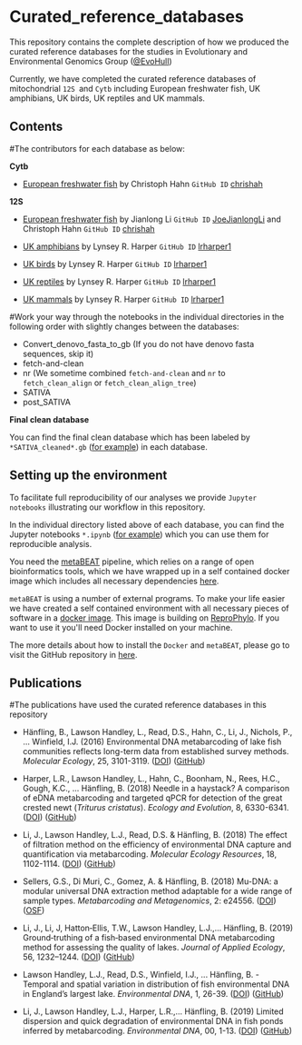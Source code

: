 # Curated_reference_databases

This repository contains the complete description of how we produced the curated reference databases for the studies in Evolutionary and Environmental Genomics Group ([@EvoHull](https://twitter.com/EVOHULL))


Currently, we have completed the curated reference databases of mitochondrial `12S `and `Cytb` including European freshwater fish, UK amphibians, UK birds, UK reptiles and UK mammals.

## Contents

#The contributors for each database as below:

__Cytb__

- [European freshwater fish](https://github.com/HullUni-bioinformatics/Curated_reference_databases/tree/master/Cytb_Fish) by Christoph Hahn `GitHub ID` [chrishah](https://github.com/chrishah)


__12S__
- [European freshwater fish](https://github.com/HullUni-bioinformatics/Curated_reference_databases/tree/master/12S_Fish) by Jianlong Li `GitHub ID` [JoeJianlongLi](https://github.com/JoeJianlongLi) and Christoph Hahn `GitHub ID` [chrishah](https://github.com/chrishah)

- [UK amphibians](https://github.com/HullUni-bioinformatics/Curated_reference_databases/tree/master/12S_Amphibians) by Lynsey R. Harper `GitHub ID` [lrharper1](https://github.com/lrharper1)

- [UK birds](https://github.com/HullUni-bioinformatics/Curated_reference_databases/tree/master/12S_Birds) by Lynsey R. Harper `GitHub ID` [lrharper1](https://github.com/lrharper1)

- [UK reptiles](https://github.com/HullUni-bioinformatics/Curated_reference_databases/tree/master/12S_Reptiles) by Lynsey R. Harper `GitHub ID` [lrharper1](https://github.com/lrharper1)

- [UK mammals](https://github.com/HullUni-bioinformatics/Curated_reference_databases/tree/master/12S_Mammals) by Lynsey R. Harper `GitHub ID` [lrharper1](https://github.com/lrharper1)


#Work your way through the notebooks in the individual directories in the following order with slightly changes between the databases:

- Convert_denovo_fasta_to_gb (If you do not have denovo fasta sequences, skip it)
- fetch-and-clean
- nr (We sometime combined `fetch-and-clean` and `nr` to `fetch_clean_align` or `fetch_clean_align_tree`)
- SATIVA
- post_SATIVA


__Final clean database__

You can find the final clean database which has been labeled by `*SATIVA_cleaned*.gb` ([for example](https://github.com/HullUni-bioinformatics/Curated_reference_databases/blob/master/12S_Amphibians/12S_UKamphibians_SATIVA_cleaned.gb)) in each database.


## Setting up the environment

To facilitate full reproducibility of our analyses we provide `Jupyter notebooks` illustrating our workflow in this repository.

In the individual directory listed above of each database, you can find the Jupyter notebooks `*.ipynb` ([for example](https://github.com/HullUni-bioinformatics/Curated_reference_databases/blob/master/12S_Amphibians/fetch_clean_align_tree/Amphib_align_clipping.ipynb)) which you can use them for reproducible analysis.

You need the [metaBEAT](https://github.com/HullUni-bioinformatics/metaBEAT) pipeline, which relies on a range of open bioinformatics tools, which we have wrapped up in a self contained docker image which includes all necessary dependencies [here](https://hub.docker.com/r/chrishah/metabeat/).

`metaBEAT` is using a number of external programs. To make your life easier we have created a self contained environment with all necessary pieces of software in a [docker image](https://hub.docker.com/r/chrishah/metabeat/). This image is building on [ReproPhylo](https://hub.docker.com/r/szitenberg/reprophylo/). If you want to use it you'll need Docker installed on your machine. 

The more details about how to install the `Docker` and `metaBEAT`, please go to visit the GitHub repository in [here](https://github.com/HullUni-bioinformatics/metaBEAT).

## Publications 
#The publications have used the curated reference databases in this repository

- Hänfling, B., Lawson Handley, L., Read, D.S., Hahn, C., Li, J., Nichols, P., ... Winfield, I.J. (2016) Environmental DNA metabarcoding of lake fish communities reflects long-term data from established survey methods. _Molecular Ecology_, 25, 3101-3119. ([DOI](https://doi.org/10.1111/mec.13660)) ([GitHub](https://github.com/HullUni-bioinformatics/Haenfling_et_al_2016))  

- Harper, L.R., Lawson Handley, L., Hahn, C., Boonham, N., Rees, H.C., Gough, K.C., ... Hänfling, B. (2018) Needle in a haystack? A comparison of eDNA metabarcoding and targeted qPCR for detection of the great crested newt (_Triturus cristatus_). _Ecology and Evolution_, 8, 6330-6341. ([DOI](https://doi.org/10.1002/ece3.4013)) ([GitHub](https://github.com/HullUni-bioinformatics/Harper_et_al_2018)) 

- Li, J., Lawson Handley, L.J., Read, D.S. & Hänfling, B. (2018) The effect of filtration method on the efficiency of environmental DNA capture and quantification via metabarcoding. _Molecular Ecology Resources_, 18, 1102-1114. ([DOI](https://doi.org/10.1111/1755-0998.12899)) ([GitHub](https://github.com/HullUni-bioinformatics/Li_et_al_2018_eDNA_filtration))  

- Sellers, G.S., Di Muri, C., Gomez, A. & Hänfling, B. (2018) Mu-DNA: a modular universal DNA extraction method adaptable for a wide range of sample types. _Metabarcoding and Metagenomics_, 2: e24556. ([DOI](https://mbmg.pensoft.net/articles.php?id=24556)) ([OSF](https://osf.io/vrb4a/)) 

- Li, J., Li, J, Hatton‐Ellis, T.W., Lawson Handley, L.J.,... Hänfling, B. (2019) Ground‐truthing of a fish‐based environmental DNA metabarcoding method for assessing the quality of lakes. _Journal of Applied Ecology_, 56, 1232–1244. ([DOI](https://besjournals.onlinelibrary.wiley.com/doi/10.1111/1365-2664.13352)) ([GitHub](https://github.com/HullUni-bioinformatics/Li_et_al_2019_eDNA_fish_monitoring))

- Lawson Handley, L.J., Read, D.S., Winfield, I.J., ... Hänfling, B. - Temporal and spatial variation in distribution of fish environmental DNA in England’s largest lake. _Environmental DNA_, 1, 26-39. ([DOI](https://onlinelibrary.wiley.com/doi/abs/10.1002/edn3.5)) ([GitHub](https://github.com/HullUni-bioinformatics/Handley_et_al_2019))

- Li, J., Lawson Handley, L.J., Harper, L.R.,... Hänfling, B. (2019) Limited dispersion and quick degradation of environmental DNA in fish ponds inferred by metabarcoding. _Environmental DNA_, 00, 1-13. ([DOI](https://onlinelibrary.wiley.com/doi/full/10.1002/edn3.24)) ([GitHub](https://github.com/HullUni-bioinformatics/Li_et_al_2019_eDNA_dynamic))
